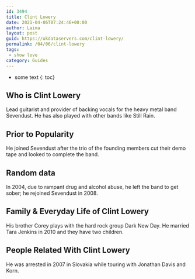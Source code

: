 ```yaml
---
id: 3494
title: Clint Lowery
date: 2021-04-06T07:24:46+00:00
author: Laima
layout: post
guid: https://ukdataservers.com/clint-lowery/
permalink: /04/06/clint-lowery
tags:
 - show love
category: Guides
---
```


* some text
{: toc}


## Who is Clint Lowery
                  
                  
                  
Lead guitarist and provider of backing vocals for the heavy metal band Sevendust. He has also played with other bands like Still Rain.
                  
              
            
              
            
                
                
                
## Prior to Popularity
                  
                  
                  
He joined Sevendust after the trio of the founding members cut their demo tape and looked to complete the band.
                  
              
            
              
            
                
                
                
## Random data
                  
                  
                  
In 2004, due to rampant drug and alcohol abuse, he left the band to get sober; he rejoined Sevendust in 2008.
                  
              
            
              
            
                
                
                
## Family & Everyday Life of Clint Lowery
                  
                  
                  
His brother Corey plays with the hard rock group Dark New Day. He married Tara Jenkins in 2010 and they have two children.
                  
              
            
              
            
                
                
                
## People Related With Clint Lowery
                  
                  
                  
He was arrested in 2007 in Slovakia while touring with Jonathan Davis and Korn.
                  
              
            
              
            
                
              
            
              
              
            
            
              
            
          
          
          